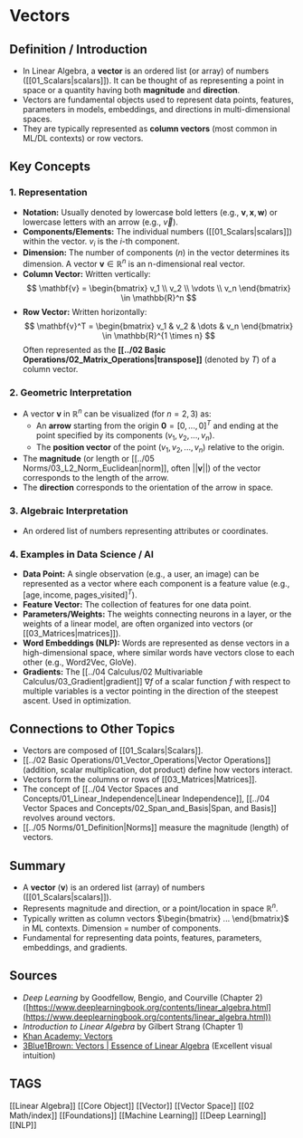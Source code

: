 # Vectors

## Definition / Introduction
*   In Linear Algebra, a **vector** is an ordered list (or array) of numbers ([[01_Scalars|scalars]]). It can be thought of as representing a point in space or a quantity having both **magnitude** and **direction**.
*   Vectors are fundamental objects used to represent data points, features, parameters in models, embeddings, and directions in multi-dimensional spaces.
*   They are typically represented as **column vectors** (most common in ML/DL contexts) or row vectors.

## Key Concepts

### 1. Representation
*   **Notation:** Usually denoted by lowercase bold letters (e.g., $\mathbf{v}, \mathbf{x}, \mathbf{w}$) or lowercase letters with an arrow (e.g., $\vec{v}$).
*   **Components/Elements:** The individual numbers ([[01_Scalars|scalars]]) within the vector. $v_i$ is the $i$-th component.
*   **Dimension:** The number of components ($n$) in the vector determines its dimension. A vector $\mathbf{v} \in \mathbb{R}^n$ is an n-dimensional real vector.
*   **Column Vector:** Written vertically:
    $$ \mathbf{v} = \begin{bmatrix} v_1 \\ v_2 \\ \vdots \\ v_n \end{bmatrix} \in \mathbb{R}^n $$
*   **Row Vector:** Written horizontally:
    $$ \mathbf{v}^T = \begin{bmatrix} v_1 & v_2 & \dots & v_n \end{bmatrix} \in \mathbb{R}^{1 \times n} $$
    Often represented as the **[[../02 Basic Operations/02_Matrix_Operations|transpose]]** (denoted by $T$) of a column vector.

### 2. Geometric Interpretation
*   A vector $\mathbf{v}$ in $\mathbb{R}^n$ can be visualized (for $n=2, 3$) as:
    *   An **arrow** starting from the origin $\mathbf{0} = [0, ..., 0]^T$ and ending at the point specified by its components $(v_1, v_2, ..., v_n)$.
    *   The **position vector** of the point $(v_1, v_2, ..., v_n)$ relative to the origin.
*   The **magnitude** (or length or [[../05 Norms/03_L2_Norm_Euclidean|norm]], often $||\mathbf{v}||$) of the vector corresponds to the length of the arrow.
*   The **direction** corresponds to the orientation of the arrow in space.

### 3. Algebraic Interpretation
*   An ordered list of numbers representing attributes or coordinates.

### 4. Examples in Data Science / AI
*   **Data Point:** A single observation (e.g., a user, an image) can be represented as a vector where each component is a feature value (e.g., $[\text{age}, \text{income}, \text{pages\_visited}]^T$).
*   **Feature Vector:** The collection of features for one data point.
*   **Parameters/Weights:** The weights connecting neurons in a layer, or the weights of a linear model, are often organized into vectors (or [[03_Matrices|matrices]]).
*   **Word Embeddings (NLP):** Words are represented as dense vectors in a high-dimensional space, where similar words have vectors close to each other (e.g., Word2Vec, GloVe).
*   **Gradients:** The [[../04 Calculus/02 Multivariable Calculus/03_Gradient|gradient]] $\nabla f$ of a scalar function $f$ with respect to multiple variables is a vector pointing in the direction of the steepest ascent. Used in optimization.

## Connections to Other Topics
*   Vectors are composed of [[01_Scalars|Scalars]].
*   [[../02 Basic Operations/01_Vector_Operations|Vector Operations]] (addition, scalar multiplication, dot product) define how vectors interact.
*   Vectors form the columns or rows of [[03_Matrices|Matrices]].
*   The concept of [[../04 Vector Spaces and Concepts/01_Linear_Independence|Linear Independence]], [[../04 Vector Spaces and Concepts/02_Span_and_Basis|Span, and Basis]] revolves around vectors.
*   [[../05 Norms/01_Definition|Norms]] measure the magnitude (length) of vectors.

## Summary
*   A **vector** ($\mathbf{v}$) is an ordered list (array) of numbers ([[01_Scalars|scalars]]).
*   Represents magnitude and direction, or a point/location in space $\mathbb{R}^n$.
*   Typically written as column vectors $\begin{bmatrix} ... \end{bmatrix}$ in ML contexts. Dimension = number of components.
*   Fundamental for representing data points, features, parameters, embeddings, and gradients.

## Sources
*   *Deep Learning* by Goodfellow, Bengio, and Courville (Chapter 2) ([https://www.deeplearningbook.org/contents/linear_algebra.html](https://www.deeplearningbook.org/contents/linear_algebra.html))
*   *Introduction to Linear Algebra* by Gilbert Strang (Chapter 1)
*   [Khan Academy: Vectors](https://www.khanacademy.org/math/linear-algebra/vectors-and-spaces/vectors/v/vector-introduction-linear-algebra)
*   [3Blue1Brown: Vectors | Essence of Linear Algebra](https://www.youtube.com/watch?v=fNk_zzaMoSs) (Excellent visual intuition)

## TAGS
[[Linear Algebra]] [[Core Object]] [[Vector]] [[Vector Space]] [[02 Math/index]] [[Foundations]] [[Machine Learning]] [[Deep Learning]] [[NLP]]